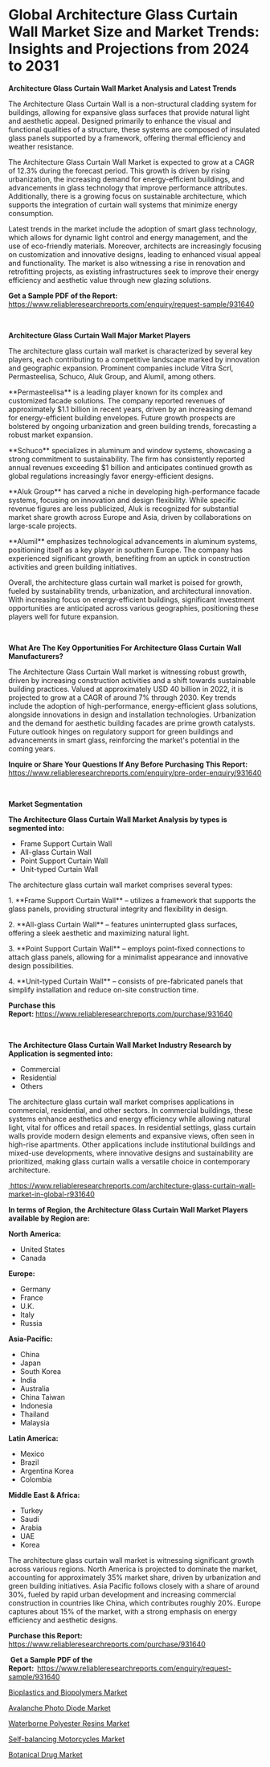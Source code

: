 <p><h1>Global Architecture Glass Curtain Wall Market Size and Market Trends: Insights and Projections from 2024 to 2031</h1></p><p><strong>Architecture Glass Curtain Wall Market Analysis and Latest Trends</strong></p>
<p><p>The Architecture Glass Curtain Wall is a non-structural cladding system for buildings, allowing for expansive glass surfaces that provide natural light and aesthetic appeal. Designed primarily to enhance the visual and functional qualities of a structure, these systems are composed of insulated glass panels supported by a framework, offering thermal efficiency and weather resistance.</p><p>The Architecture Glass Curtain Wall Market is expected to grow at a CAGR of 12.3% during the forecast period. This growth is driven by rising urbanization, the increasing demand for energy-efficient buildings, and advancements in glass technology that improve performance attributes. Additionally, there is a growing focus on sustainable architecture, which supports the integration of curtain wall systems that minimize energy consumption.</p><p>Latest trends in the market include the adoption of smart glass technology, which allows for dynamic light control and energy management, and the use of eco-friendly materials. Moreover, architects are increasingly focusing on customization and innovative designs, leading to enhanced visual appeal and functionality. The market is also witnessing a rise in renovation and retrofitting projects, as existing infrastructures seek to improve their energy efficiency and aesthetic value through new glazing solutions.</p></p>
<p><strong>Get a Sample PDF of the Report:&nbsp;</strong> <a href="https://www.reliableresearchreports.com/enquiry/request-sample/931640?utm_campaign=117&utm_medium=2&utm_source=Github&utm_content=ia&utm_term=25122024&utm_id=architecture-glass-curtain-wall">https://www.reliableresearchreports.com/enquiry/request-sample/931640</a></p>
<p>&nbsp;</p>
<p><strong>Architecture Glass Curtain Wall Major Market Players</strong></p>
<p><p>The architecture glass curtain wall market is characterized by several key players, each contributing to a competitive landscape marked by innovation and geographic expansion. Prominent companies include Vitra Scrl, Permasteelisa, Schuco, Aluk Group, and Alumil, among others.</p><p>**Permasteelisa** is a leading player known for its complex and customized facade solutions. The company reported revenues of approximately $1.1 billion in recent years, driven by an increasing demand for energy-efficient building envelopes. Future growth prospects are bolstered by ongoing urbanization and green building trends, forecasting a robust market expansion.</p><p>**Schuco** specializes in aluminum and window systems, showcasing a strong commitment to sustainability. The firm has consistently reported annual revenues exceeding $1 billion and anticipates continued growth as global regulations increasingly favor energy-efficient designs. </p><p>**Aluk Group** has carved a niche in developing high-performance facade systems, focusing on innovation and design flexibility. While specific revenue figures are less publicized, Aluk is recognized for substantial market share growth across Europe and Asia, driven by collaborations on large-scale projects.</p><p>**Alumil** emphasizes technological advancements in aluminum systems, positioning itself as a key player in southern Europe. The company has experienced significant growth, benefiting from an uptick in construction activities and green building initiatives.</p><p>Overall, the architecture glass curtain wall market is poised for growth, fueled by sustainability trends, urbanization, and architectural innovation. With increasing focus on energy-efficient buildings, significant investment opportunities are anticipated across various geographies, positioning these players well for future expansion.</p></p>
<p>&nbsp;</p>
<p><strong>What Are The Key Opportunities For Architecture Glass Curtain Wall Manufacturers?</strong></p>
<p><p>The Architecture Glass Curtain Wall market is witnessing robust growth, driven by increasing construction activities and a shift towards sustainable building practices. Valued at approximately USD 40 billion in 2022, it is projected to grow at a CAGR of around 7% through 2030. Key trends include the adoption of high-performance, energy-efficient glass solutions, alongside innovations in design and installation technologies. Urbanization and the demand for aesthetic building facades are prime growth catalysts. Future outlook hinges on regulatory support for green buildings and advancements in smart glass, reinforcing the market's potential in the coming years.</p></p>
<p><strong>Inquire or Share Your Questions If Any Before Purchasing This Report:</strong> <a href="https://www.reliableresearchreports.com/enquiry/pre-order-enquiry/931640?utm_campaign=117&utm_medium=2&utm_source=Github&utm_content=ia&utm_term=25122024&utm_id=architecture-glass-curtain-wall">https://www.reliableresearchreports.com/enquiry/pre-order-enquiry/931640</a></p>
<p>&nbsp;</p>
<p><strong>Market Segmentation</strong></p>
<p><strong>The Architecture Glass Curtain Wall Market Analysis by types is segmented into:</strong></p>
<p><ul><li>Frame Support Curtain Wall</li><li>All-glass Curtain Wall</li><li>Point Support Curtain Wall</li><li>Unit-typed Curtain Wall</li></ul></p>
<p><p>The architecture glass curtain wall market comprises several types: </p><p>1. **Frame Support Curtain Wall** – utilizes a framework that supports the glass panels, providing structural integrity and flexibility in design.</p><p>2. **All-glass Curtain Wall** – features uninterrupted glass surfaces, offering a sleek aesthetic and maximizing natural light.</p><p>3. **Point Support Curtain Wall** – employs point-fixed connections to attach glass panels, allowing for a minimalist appearance and innovative design possibilities.</p><p>4. **Unit-typed Curtain Wall** – consists of pre-fabricated panels that simplify installation and reduce on-site construction time.</p></p>
<p><strong>Purchase this Report:&nbsp;</strong><a href="https://www.reliableresearchreports.com/purchase/931640?utm_campaign=117&utm_medium=2&utm_source=Github&utm_content=ia&utm_term=25122024&utm_id=architecture-glass-curtain-wall">https://www.reliableresearchreports.com/purchase/931640</a></p>
<p>&nbsp;</p>
<p><strong>The Architecture Glass Curtain Wall Market Industry Research by Application is segmented into:</strong></p>
<p><ul><li>Commercial</li><li>Residential</li><li>Others</li></ul></p>
<p><p>The architecture glass curtain wall market comprises applications in commercial, residential, and other sectors. In commercial buildings, these systems enhance aesthetics and energy efficiency while allowing natural light, vital for offices and retail spaces. In residential settings, glass curtain walls provide modern design elements and expansive views, often seen in high-rise apartments. Other applications include institutional buildings and mixed-use developments, where innovative designs and sustainability are prioritized, making glass curtain walls a versatile choice in contemporary architecture.</p></p>
<p><a href="https://www.reliableresearchreports.com/architecture-glass-curtain-wall-market-in-global-r931640?utm_campaign=117&utm_medium=2&utm_source=Github&utm_content=ia&utm_term=25122024&utm_id=architecture-glass-curtain-wall">&nbsp;https://www.reliableresearchreports.com/architecture-glass-curtain-wall-market-in-global-r931640</a></p>
<p><strong>In terms of Region, the Architecture Glass Curtain Wall Market Players available by Region are:</strong></p>
<p>
    <p> <strong> North America: </strong>
        <ul>
            <li>United States</li>
            <li>Canada</li>
        </ul>
        </p> 
    <p> <strong> Europe: </strong>
        <ul>
            <li>Germany</li>
            <li>France</li>
            <li>U.K.</li>
            <li>Italy</li>
            <li>Russia</li>
        </ul>
        </p> 
    <p> <strong> Asia-Pacific: </strong>
        <ul>
            <li>China</li>
            <li>Japan</li>
            <li>South Korea</li>
            <li>India</li>
            <li>Australia</li>
            <li>China Taiwan</li>
            <li>Indonesia</li>
            <li>Thailand</li>
            <li>Malaysia</li>
        </ul>
        </p> 
    <p> <strong> Latin America: </strong>
        <ul>
            <li>Mexico</li>
            <li>Brazil</li>
            <li>Argentina Korea</li>
            <li>Colombia</li>
        </ul>
        </p> 
    <p> <strong> Middle East & Africa: </strong>
        <ul>
            <li>Turkey</li>
            <li>Saudi</li>
            <li>Arabia</li>
            <li>UAE</li>
            <li>Korea</li>
        </ul>
    </p>
    </p>
<p><p>The architecture glass curtain wall market is witnessing significant growth across various regions. North America is projected to dominate the market, accounting for approximately 35% market share, driven by urbanization and green building initiatives. Asia Pacific follows closely with a share of around 30%, fueled by rapid urban development and increasing commercial construction in countries like China, which contributes roughly 20%. Europe captures about 15% of the market, with a strong emphasis on energy efficiency and aesthetic designs.</p></p>
<p><strong>Purchase this Report: </strong><a href="https://www.reliableresearchreports.com/purchase/931640?utm_campaign=117&utm_medium=2&utm_source=Github&utm_content=ia&utm_term=25122024&utm_id=architecture-glass-curtain-wall">https://www.reliableresearchreports.com/purchase/931640</a></p>
<p>&nbsp;<strong>Get a Sample PDF of the Report:&nbsp;&nbsp;</strong><a href="https://www.reliableresearchreports.com/enquiry/request-sample/931640?utm_campaign=117&utm_medium=2&utm_source=Github&utm_content=ia&utm_term=25122024&utm_id=architecture-glass-curtain-wall">https://www.reliableresearchreports.com/enquiry/request-sample/931640</a></p>
<p><strong></strong></p>
<p><p><a href="https://www.linkedin.com/pulse/p-factrackr-ho6he?utm_campaign=117&utm_medium=2&utm_source=Github&utm_content=ia&utm_term=25122024&utm_id=architecture-glass-curtain-wall">Bioplastics and Biopolymers Market</a></p><p><a href="https://www.linkedin.com/pulse/a-mkt-nova-vc8zf?utm_campaign=117&utm_medium=2&utm_source=Github&utm_content=ia&utm_term=25122024&utm_id=architecture-glass-curtain-wall">Avalanche Photo Diode Market</a></p><p><a href="https://github.com/HobertDavis43/Market-Research-Report-List-1/blob/main/waterborne-polyester-resins-market.md?utm_campaign=117&utm_medium=2&utm_source=Github&utm_content=ia&utm_term=25122024&utm_id=architecture-glass-curtain-wall">Waterborne Polyester Resins Market</a></p><p><a href="https://github.com/AlisaRowe24/Market-Research-Report-List-1/blob/main/self-balancing-motorcycles-market.md?utm_campaign=117&utm_medium=2&utm_source=Github&utm_content=ia&utm_term=25122024&utm_id=architecture-glass-curtain-wall">Self-balancing Motorcycles Market</a></p><p><a href="https://www.linkedin.com/pulse/future-revenue-demand-forecast-botanical-drug-industry-66-cagr-u4hnf?utm_campaign=117&utm_medium=2&utm_source=Github&utm_content=ia&utm_term=25122024&utm_id=architecture-glass-curtain-wall">Botanical Drug Market</a></p></p>